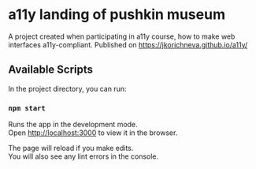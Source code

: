 # a11y landing of pushkin museum

A project created when participating in a11y course, how to make web interfaces a11y-compliant.
Published on https://jkorichneva.github.io/a11y/

## Available Scripts

In the project directory, you can run:

### `npm start`

Runs the app in the development mode.\
Open [http://localhost:3000](http://localhost:3000) to view it in the browser.

The page will reload if you make edits.\
You will also see any lint errors in the console.
